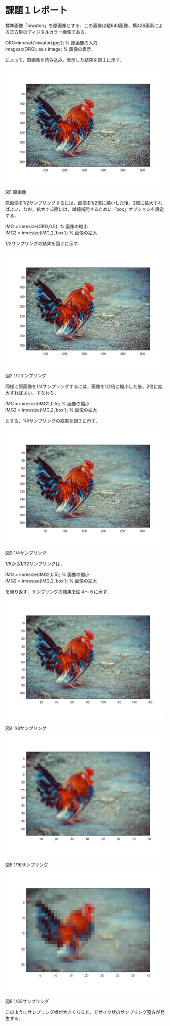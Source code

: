 # 課題１レポート

標準画像「niwatori」を原画像とする．この画像は縦640画像，横426画素による正方形のディジタルカラー画像である．

ORG=imread('niwatori.jpg'); % 原画像の入力  
imagesc(ORG); axis image; % 画像の表示

によって，原画像を読み込み，表示した結果を図１に示す．

![原画像](https://github.com/IchinoseMasayuki/lecture_image_processing/blob/master/image/origin.jpg?raw=true)  
図1 原画像

原画像を1/2サンプリングするには，画像を1/2倍に縮小した後，2倍に拡大すればよい．なお，拡大する際には，単純補間するために「box」オプションを設定する．

IMG = imresize(ORG,0.5); % 画像の縮小  
IMG2 = imresize(IMG,2,'box'); % 画像の拡大

1/2サンプリングの結果を図２に示す．

![原画像](https://github.com/IchinoseMasayuki/lecture_image_processing/blob/master/image/zu1-1.bmp?raw=true)  
図2 1/2サンプリング

同様に原画像を1/4サンプリングするには，画像を1/2倍に縮小した後，2倍に拡大すればよい．すなわち，

IMG = imresize(IMG2,0.5); % 画像の縮小  
IMG2 = imresize(IMG,2,'box'); % 画像の拡大

とする．1/4サンプリングの結果を図３に示す．

![原画像](https://github.com/IchinoseMasayuki/lecture_image_processing/blob/master/image/zu1-2.bmp?raw=true)   
図3 1/4サンプリング

1/8から1/32サンプリングは，

IMG = imresize(IMG2,0.5); % 画像の縮小  
IMG2 = imresize(IMG,2,'box'); % 画像の拡大

を繰り返す．サンプリングの結果を図４～６に示す．

![原画像](https://github.com/IchinoseMasayuki/lecture_image_processing/blob/master/image/zu1-3.bmp?raw=true) 

図4 1/8サンプリング

![原画像](https://github.com/IchinoseMasayuki/lecture_image_processing/blob/master/image/zu1-4.bmp?raw=true)  

図5 1/16サンプリング

![原画像](https://github.com/IchinoseMasayuki/lecture_image_processing/blob/master/image/zu1-5.bmp?raw=true)  

図6 1/32サンプリング

このようにサンプリング幅が大きくなると，モザイク状のサンプリング歪みが発生する．
